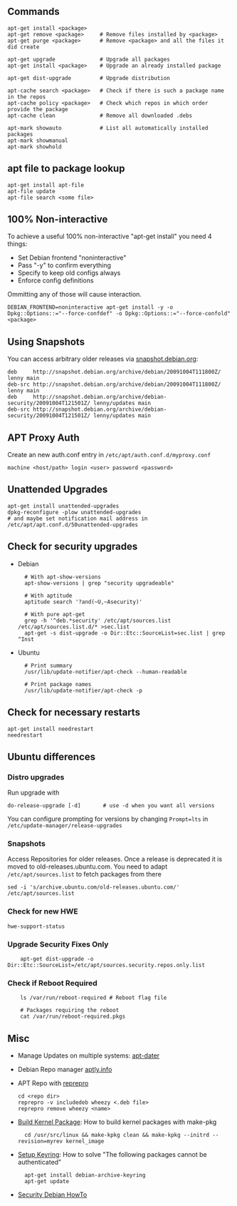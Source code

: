 ## Commands

    apt-get install <package> 
    apt-get remove <package>     # Remove files installed by <package>
    apt-get purge <package>      # Remove <package> and all the files it did create

    apt-get upgrade              # Upgrade all packages
    apt-get install <package>    # Upgrade an already installed package

    apt-get dist-upgrade         # Upgrade distribution

    apt-cache search <package>   # Check if there is such a package name in the repos
    apt-cache policy <package>   # Check which repos in which order provide the package
    apt-cache clean              # Remove all downloaded .debs

    apt-mark showauto            # List all automatically installed packages
    apt-mark showmanual
    apt-mark showhold

## apt file to package lookup

    apt-get install apt-file
    apt-file update
    apt-file search <some file>

## 100% Non-interactive

To achieve a useful 100% non-interactive "apt-get install" you need 4
things:

-   Set Debian frontend "noninteractive"
-   Pass "-y" to confirm everything
-   Specify to keep old configs always
-   Enforce config definitions

Ommitting any of those will cause interaction.

    DEBIAN_FRONTEND=noninteractive apt-get install -y -o Dpkg::Options::="--force-confdef" -o Dpkg::Options::="--force-confold" <package>

## Using Snapshots

You can access arbitrary older releases via [snapshot.debian.org](http://snapshot.debian.org/):

    deb     http://snapshot.debian.org/archive/debian/20091004T111800Z/ lenny main
    deb-src http://snapshot.debian.org/archive/debian/20091004T111800Z/ lenny main
    deb     http://snapshot.debian.org/archive/debian-security/20091004T121501Z/ lenny/updates main
    deb-src http://snapshot.debian.org/archive/debian-security/20091004T121501Z/ lenny/updates main

## APT Proxy Auth

Create an new auth.conf entry in `/etc/apt/auth.conf.d/myproxy.conf`

    machine <host/path> login <user> password <password>

## Unattended Upgrades

    apt-get install unattended-upgrades
    dpkg-reconfigure -plow unattended-upgrades 
    # and maybe set notification mail address in /etc/apt/apt.conf.d/50unattended-upgrades

## Check for security upgrades

- Debian

        # With apt-show-versions
        apt-show-versions | grep "security upgradeable"

        # With aptitude
        aptitude search '?and(~U,~Asecurity)'

        # With pure apt-get
        grep -h '^deb.*security' /etc/apt/sources.list /etc/apt/sources.list.d/* >sec.list
        apt-get -s dist-upgrade -o Dir::Etc::SourceList=sec.list | grep ^Inst
        
- Ubuntu 

        # Print summary
        /usr/lib/update-notifier/apt-check --human-readable

        # Print package names
        /usr/lib/update-notifier/apt-check -p

## Check for necessary restarts

    apt-get install needrestart
    needrestart

## Ubuntu differences

### Distro upgrades

Run upgrade with

    do-release-upgrade [-d]       # use -d when you want all versions

You can configure prompting for versions by changing `Prompt=lts` in `/etc/update-manager/release-upgrades`

### Snapshots

Access Repositories for older releases. Once a release is deprecated it is moved to old-releases.ubuntu.com. You need to adapt `/etc/apt/sources.list` to fetch packages from there

    sed -i 's/archive.ubuntu.com/old-releases.ubuntu.com/' /etc/apt/sources.list

### Check for new HWE

    hwe-support-status

### Upgrade Security Fixes Only

        apt-get dist-upgrade -o Dir::Etc::SourceList=/etc/apt/sources.security.repos.only.list

### Check if  Reboot Required

        ls /var/run/reboot-required # Reboot flag file

        # Packages requiring the reboot
        cat /var/run/reboot-required.pkgs

## Misc

-   Manage Updates on multiple systems: [apt-dater](http://www.ibh.de/apt-dater/)
-   Debian Repo manager [aptly.info](http://aptly.info)
-   APT Repo with [reprepro](http://mirrorer.alioth.debian.org/)

        cd <repo dir>
        reprepro -v includedeb wheezy <.deb file>
        reprepro remove wheezy <name>

- [Build Kernel Package](http://delicious.com/redirect?url=http%3A//tldp.org/HOWTO/Wireless-Link-sys-WPC11/x295.html):     How to build kernel packages with make-pkg

        cd /usr/src/linux && make-kpkg clean && make-kpkg --initrd --revision=myrev kernel_image

- [Setup Keyring](http://changelog.complete.org/archives/496-how-to-solve-the-following-packages-cannot-be-authenticated): How to solve "The following packages cannot be authenticated"

        apt-get install debian-archive-keyring
        apt-get update

- [Security Debian HowTo](https://www.debian.org/doc/manuals/securing-debian-howto/ch4.de.html)
